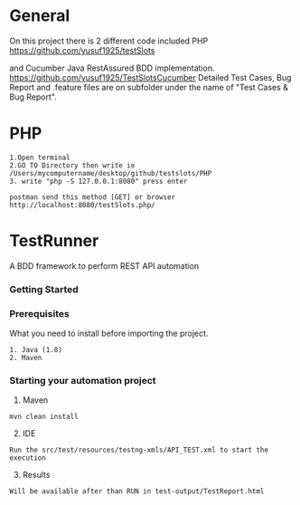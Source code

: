 # General #

On this project there is 2 different code included PHP https://github.com/yusuf1925/testSlots 

and Cucumber Java RestAssured BDD implementation. https://github.com/yusuf1925/TestSlotsCucumber 
Detailed Test Cases, Bug Report and .feature files are on subfolder under the name of "Test Cases & Bug Report".

# PHP #
```
1.Open terminal
2.GO TO Directory then write ie /Users/mycomputername/desktop/github/testslots/PHP
3. write "php -S 127.0.0.1:8080" press enter
```

```
postman send this method [GET] or browser
http://localhost:8080/testSlots.php/
```


# TestRunner #

A BDD framework to perform REST API automation

### Getting Started ###

### Prerequisites

What you need to install before importing the project.
```
1. Java (1.8)
2. Maven
```

### Starting your automation project ###

1. Maven
```
mvn clean install
```
2. IDE
```
Run the src/test/resources/testng-xmls/API_TEST.xml to start the execution
```
3. Results
```
Will be available after than RUN in test-output/TestReport.html
```

